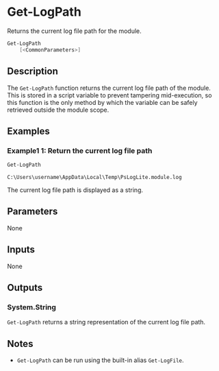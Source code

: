 # Get-LogPath
Returns the current log file path for the module.

```powershell
Get-LogPath
    [<CommonParameters>]
```

## Description
The `Get-LogPath` function returns the current log file path of the module. This is stored in a script variable to prevent tampering mid-execution, so this function is the only method by which the variable can be safely retrieved outside the module scope.

## Examples

### Example1 1: Return the current log file path

```powershell
Get-LogPath
```

```Output
C:\Users\username\AppData\Local\Temp\PsLogLite.module.log
```

The current log file path is displayed as a string.

## Parameters

None

## Inputs

None

## Outputs

### System.String

`Get-LogPath` returns a string representation of the current log file path.

## Notes

* `Get-LogPath` can be run using the built-in alias `Get-LogFile`.